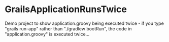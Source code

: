 # GrailsApplicationRunsTwice
Demo project to show application.groovy being executed twice - if you type "grails run-app" rather than "./gradlew bootRun", the code in "application.groovy" is executed twice...
